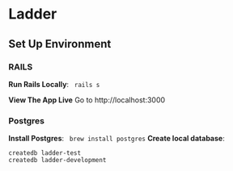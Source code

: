 # Ladder

## Set Up Environment

### RAILS
**Run Rails Locally**: ` rails s`

**View The App Live**
Go to http://localhost:3000

### Postgres

**Install Postgres**: ` brew install postgres`
**Create local database**:
```
createdb ladder-test
createdb ladder-development
```
